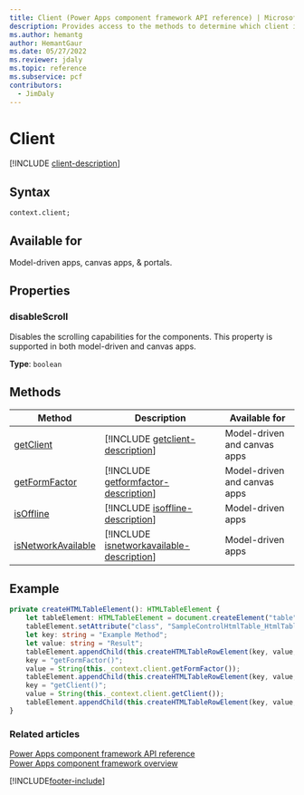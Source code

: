 ```yaml
---
title: Client (Power Apps component framework API reference) | Microsoft Docs
description: Provides access to the methods to determine which client is being used, whether the client is connected to server, and what kind of device is being used.
ms.author: hemantg
author: HemantGaur
ms.date: 05/27/2022
ms.reviewer: jdaly
ms.topic: reference
ms.subservice: pcf
contributors:
  - JimDaly
---
```


# Client

[!INCLUDE [client-description](includes/client-description.md)]

## Syntax

`context.client;`

## Available for

Model-driven apps, canvas apps, & portals.

## Properties

### disableScroll

Disables the scrolling capabilities for the components. This property is supported in both model-driven and canvas apps.

**Type**: `boolean`

## Methods

| Method                                             | Description                                                                                    | Available for                |
| -------------------------------------------------- | ---------------------------------------------------------------------------------------------- | ---------------------------- |
| [getClient](client/getclient.md)                   | [!INCLUDE [getclient-description](client/includes/getclient-description.md)]                   | Model-driven and canvas apps |
| [getFormFactor](client/getformfactor.md)           | [!INCLUDE [getformfactor-description](client/includes/getformfactor-description.md)]           | Model-driven and canvas apps |
| [isOffline](client/isoffline.md)                   | [!INCLUDE [isoffline-description](client/includes/isoffline-description.md)]                   | Model-driven apps            |
| [isNetworkAvailable](client/isnetworkavailable.md) | [!INCLUDE [isnetworkavailable-description](client/includes/isnetworkavailable-description.md)] | Model-driven apps            |

## Example

```TypeScript
private createHTMLTableElement(): HTMLTableElement {
    let tableElement: HTMLTableElement = document.createElement("table");
    tableElement.setAttribute("class", "SampleControlHtmlTable_HtmlTable");
    let key: string = "Example Method";
    let value: string = "Result";
    tableElement.appendChild(this.createHTMLTableRowElement(key, value, true));
    key = "getFormFactor()";
    value = String(this._context.client.getFormFactor());
    tableElement.appendChild(this.createHTMLTableRowElement(key, value, false));
    key = "getClient()";
    value = String(this._context.client.getClient());
    tableElement.appendChild(this.createHTMLTableRowElement(key, value, false));
}
```

### Related articles

[Power Apps component framework API reference](../reference/index.md)<br/>
[Power Apps component framework overview](../overview.md)

[!INCLUDE[footer-include](../../../includes/footer-banner.md)]
